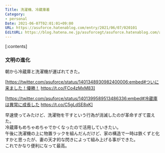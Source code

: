 ```yaml
---
Title: 洗濯機、冷蔵庫着
Category:
- personal
Date: 2021-06-07T02:01:01+09:00
URL: https://asuforce.hatenablog.com/entry/2021/06/07/020101
EditURL: https://blog.hatena.ne.jp/asuforcegt/asuforce.hatenablog.com/atom/entry/26006613773048065
---
```


[:contents]

### 文明の進化

朝から冷蔵庫と洗濯機が運ばれてきた。


[https://twitter.com/asuforce/status/1401348930982400006:embed#ついに来ました！優勝！ https://t.co/FCo4zMxM83]

[https://twitter.com/asuforce/status/1401399589513486336:embed#冷蔵庫は異常に成長した https://t.co/C5gLdSE8xK]

早速使ってみたけど、洗濯物を干すという行為が消滅したのが革命すぎて震えた。  
冷蔵庫もめちゃめちゃでかくなったので活用していきたい。  
午後に洗濯機の上に物置ラックを組んだんだけど、家の構造で一時は鉄くずと化すかと思ったが、妻の天才的な閃きによって組み上げる事ができた。  
これでかなり便利になって最高。


